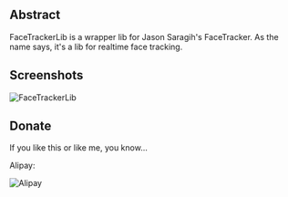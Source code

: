 ## Abstract ##

FaceTrackerLib is a wrapper lib for Jason Saragih's FaceTracker. As the name says, it's a lib for realtime face tracking.

## Screenshots ##

![FaceTrackerLib](https://raw.githubusercontent.com/wysaid/faceTrackerLib/master/screenshots/1.png "wysaid")

## Donate ##

If you like this or like me, you know...

Alipay:

![Alipay](https://raw.githubusercontent.com/wysaid/ios-gpuimage-plus/master/screenshots/alipay.jpg "alipay")

